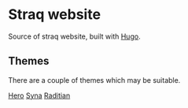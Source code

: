 # Straq website

Source of straq website, built with [Hugo](https://gohugo.io).

## Themes

There are a couple of themes which may be suitable.

[Hero](https://themes.gohugo.io/hugo-hero-theme/)
[Syna](https://themes.gohugo.io/syna/)
[Raditian](https://themes.gohugo.io/raditian-free-hugo-theme/)
